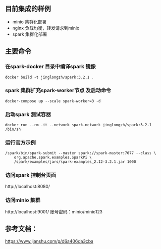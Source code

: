 ## 目前集成的样例
 - minio 集群化部署
 - nginx 负载均衡，转发请求到minio
 - spark 集群化部署


## 主要命令


###  在spark-docker 目录中编译spark 镜像

```
docker build -t jinglongzh/spark:3.2.1 .
```

### spark 集群扩充spark-worker节点 及启动命令
```
docker-compose up --scale spark-worker=3 -d
```
### 启动spark 测试容器
``` 
docker run --rm -it --network spark-network jinglongzh/spark:3.2.1 /bin/sh

```
### 运行官方示例
```
/spark/bin/spark-submit --master spark://spark-master:7077 --class \
    org.apache.spark.examples.SparkPi \
    /spark/examples/jars/spark-examples_2.12-3.2.1.jar 1000
```

### 访问spark 控制台页面
http://localhost:8080/

### 访问minio 集群
http://localhost:9001/
账号密码：minio/minio123


## 参考文档：

https://www.jianshu.com/p/d6a406da3cba